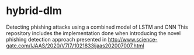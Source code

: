 # hybrid-dlm
Detecting phishing attacks using a combined model of LSTM and CNN
This repository includes the implementation done when introducing the novel phishing detection approach presented in http://www.science-gate.com/IJAAS/2020/V7I7/1021833ijaas202007007.html
